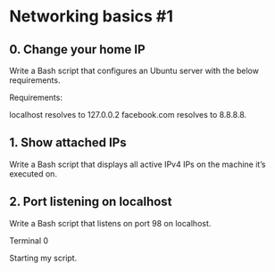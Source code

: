 # Networking basics #1

## 0. Change your home IP

Write a Bash script that configures an Ubuntu server with the below requirements.

Requirements:

localhost resolves to 127.0.0.2
facebook.com resolves to 8.8.8.8.

## 1. Show attached IPs

Write a Bash script that displays all active IPv4 IPs on the machine it’s executed on.

## 2. Port listening on localhost

Write a Bash script that listens on port 98 on localhost.

Terminal 0

Starting my script.

## 